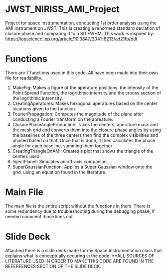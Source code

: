 # JWST_NIRISS_AMI_Project
Project for space instrumentation, conducting 1st order analysis using the AMI instrument on JWST. This is creating a renormed standard deviation of closure phase and comparing it to a SG FWHM. This work is inspired by: https://iopscience.iop.org/article/10.3847/2041-8213/ad21fb/pdf

# Functions
There are 7 functions used in this code. All have been made into their own file for readability.
1. MakeFig: Makes a figure of the aperature positions, the intensity of the Point Spread Function, the logrithmic intensity and the crooss section of the logrithmic intsensity. 
2. CreatingAperatures: Makes hexogonal aperatures based on the center locations given to the function.
3. FourierPropagation: Computes the magnitude of the plane after conducting a Fourier transform on the apreature.
4. ClosurePhaseAngleProduction: Takes the centers, aperature mask and the mesh grid and converts them into the closure phase angles by using the baselines of the three centers then find the complex visibilities and phased based on that. Once that is done, it then calculates the phase angle for each baseline, summing them together.
5. CreatingTriangleOnAMI: Creates a plot that shows the triangle of the centers used.
6. InjectPlanet: Simulates an off-axis companion.
7. SuperGaussianFunction: Applies a Super Gaussian window onto the grid, using an equation found in the literature. 

# Main File
The main file is the entire script without the functions in them. There is some redundency due to troubleshooting during the debugging phase, if needed comment those lines out. 

# Slide Deck
Attached there is a slide deck made for my Space Instrumentation class that explains what is conceptually occuring in the code.
**ALL SOURCES OF LITERATURE USED IN ORDER TO MAKE THIS CODE ARE FOUND IN THE REFEREENCES SECTION OF THE SLIDE DECK.  
